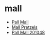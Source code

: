 # mall

 * [Pall Mall](../../index/p/pall-mall-201048.json)
 * [Mall Pretzels](../../index/m/mall-pretzels.json)
 * [Pall Mall 201048](../../index/p/pall-mall-201048.json)
